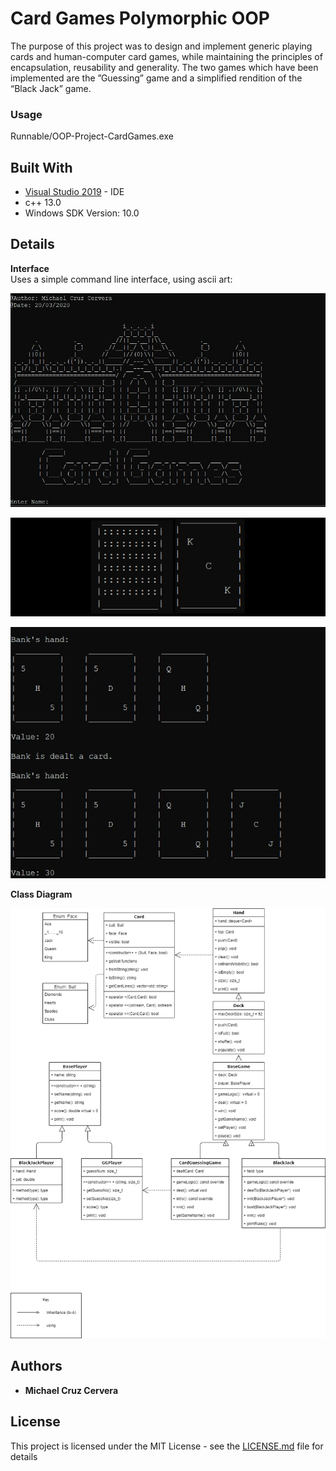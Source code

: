 
# Card Games Polymorphic OOP

The purpose of this project was to design and implement generic playing cards and human-computer card games, while maintaining the principles of encapsulation, reusability and generality. The two games which have been implemented are the ”Guessing” game and a simplified rendition of the “Black Jack” game.

### Usage

Runnable/OOP-Project-CardGames.exe


## Built With

* [Visual Studio 2019](https://visualstudio.microsoft.com/vs/) - IDE
* c++ 13.0
* Windows SDK Version: 10.0


## Details
**Interface** <br/>
Uses a simple command line interface, using ascii art\:


![Alt text](Images/Title.jpeg?raw=true "Ascii Title")

![Alt text](Images/Cards_InSeries_hidden.png?raw=true "Ascii Cards Visible Hidden")

![Alt text](Images/Hand.jpeg?raw=true "Ascii hand Visible")

**Class Diagram** <br/>


![Alt text](Images/Class_Diagram.png?raw=true "Class Diagram")


## Authors

* **Michael Cruz Cervera**

## License

This project is licensed under the MIT License - see the [LICENSE.md](LICENSE.md) file for details
